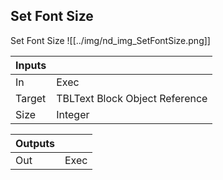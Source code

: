 ## Set Font Size
Set Font Size
![[../img/nd_img_SetFontSize.png]]

|Inputs||
|--|--|
| In | Exec |
| Target | TBLText Block Object Reference |
| Size | Integer |

|Outputs||
|--|--|
| Out | Exec |
